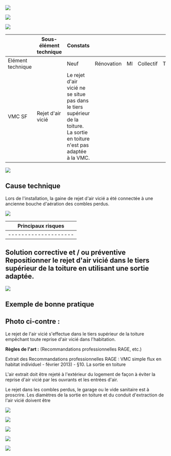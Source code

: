 ![](<images/VMC simple flux - rejet d'air vicié - BONNE PRATIQUE/_page_0_Picture_0.jpeg>)

![](<images/VMC simple flux - rejet d'air vicié - BONNE PRATIQUE/_page_0_Picture_1.jpeg>)

![](<images/VMC simple flux - rejet d'air vicié - BONNE PRATIQUE/_page_0_Picture_2.jpeg>)

|                   | Sous- élément<br>technique | Constats                                                                                                                        |            |    |           |           |
|-------------------|----------------------------|---------------------------------------------------------------------------------------------------------------------------------|------------|----|-----------|-----------|
| Elément technique |                            | Neuf                                                                                                                            | Rénovation | MI | Collectif | Tertiaire |
| VMC SF            | Rejet d'air vicié          | Le rejet d'air vicié ne se situe pas dans le tiers supérieur de la toiture.<br>La sortie en toiture n'est pas adaptée à la VMC. |            |    |           |           |

![](<images/VMC simple flux - rejet d'air vicié - BONNE PRATIQUE/_page_0_Picture_4.jpeg>)

## **Cause technique**

Lors de l'installation, la gaine de rejet d'air vicié a été connectée à une ancienne bouche d'aération des combles perdus.

![](<images/VMC simple flux - rejet d'air vicié - BONNE PRATIQUE/_page_0_Picture_7.jpeg>)

| Principaux risques |
|--------------------|
|--------------------|

## **Solution corrective et / ou préventive** Repositionner le rejet d'air vicié dans le tiers supérieur de la toiture en utilisant une sortie adaptée.

![](<images/VMC simple flux - rejet d'air vicié - BONNE PRATIQUE/_page_0_Picture_10.jpeg>)

## **Exemple de bonne pratique**

## Photo ci-contre :

Le rejet de l'air vicié s'effectue dans le tiers supérieur de la toiture empêchant toute reprise d'air vicié dans l'habitation.

**Règles de l'art :** (Recommandations professionnelles RAGE, etc.)

Extrait des Recommandations professionnelles RAGE : VMC simple flux en habitat individuel - février 2013) - §10. La sortie en toiture

L'air extrait doit être rejeté à l'extérieur du logement de façon à éviter la reprise d'air vicié par les ouvrants et les entrées d'air.

Le rejet dans les combles perdus, le garage ou le vide sanitaire est à proscrire. Les diamètres de la sortie en toiture et du conduit d'extraction de l'air vicié doivent être

![](<images/VMC simple flux - rejet d'air vicié - BONNE PRATIQUE/_page_0_Picture_19.jpeg>)

![](<images/VMC simple flux - rejet d'air vicié - BONNE PRATIQUE/_page_1_Picture_0.jpeg>)

![](<images/VMC simple flux - rejet d'air vicié - BONNE PRATIQUE/_page_1_Picture_1.jpeg>)

![](<images/VMC simple flux - rejet d'air vicié - BONNE PRATIQUE/_page_1_Figure_2.jpeg>)

![](<images/VMC simple flux - rejet d'air vicié - BONNE PRATIQUE/_page_1_Picture_4.jpeg>)